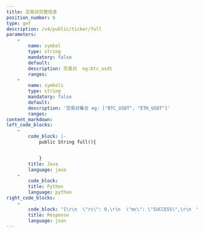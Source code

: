 ```yaml
---
title: 交易对完整信息
position_number: 6
type: get
description: /v4/public/ticker/full
parameters:
    -
        name: symbol
        type: string
        mandatory: false
        default:
        description: 交易对  eg:btc_usdt
        ranges:
    -
        name: symbols
        type: string
        mandatory: false
        default:
        description: '交易对集合 eg: ["BTC_USDT", "ETH_USDT"]'
        ranges:
content_markdown:
left_code_blocks:
    -
        code_block: |-
            public String full(){


            }
        title: Java
        language: java
    -
        code_block:
        title: Python
        language: python
right_code_blocks:
    -
        code_block: "{\r\n  \"rc\": 0,\r\n  \"mc\": \"SUCCESS\",\r\n  \"ma\": [],\r\n  \"result\": [\r\n    {\r\n      \"s\": \"btc_usdt\",     //交易对(symbol)\r\n      \"t\": 1661856036925,  //时间(time)\r\n      \"cv\": \"0.0000\",      //价格变动(change value)\r\n      \"cr\": \"0.00\",        //价格变动百分比(change rate)\r\n      \"o\": \"9000.0000\",    //最早一笔(open)\r\n      \"l\": \"9000.0000\",    //最低(low)\r\n      \"h\": \"9000.0000\",    //最高(high)\r\n      \"c\": \"9000.0000\",    //最后一笔(close)\r\n      \"q\": \"0.0136\",       //成交量(quantity)\r\n      \"v\": \"122.9940\",     //成交额(volume)\r\n      \"ap\": null,          //asks price(卖一价)\r\n      \"aq\": null,          //asks qty(卖一量)\r\n      \"bp\": null,           //bids price(买一价)\r\n      \"bq\": null           //bids qty(买一量)\r\n    }\r\n  ]\r\n}"
        title: Response
        language: json
---
```


